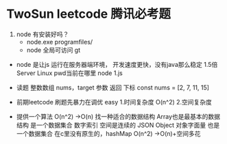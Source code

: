 # TwoSun leetcode 腾讯必考题
1. node 有安装好吗？
    - node.exe programfiles/
    - node 全局可访问
    gt
- node 是让js 运行在服务器端环境，
    开发速度更快，没有java那么稳定 1.5倍
    Server Linux pwd当前在哪里
    node 1.js
- 读题
    整数数组 nums，target 参数
    返回 下标
    const nums = [2, 7, 11, 15]

- 前期leetcode 刷题先暴力在调优 easy
    1.时间复杂度
        O(n^2)
    2.空间复杂度
- 提供一个算法
    O(n^2)  ->O(n)
    找一种适合的数据结构 
    Array也是最基本的数据结构 是一个数据集合 数字索引 空间是连续的
    JSON Object 对象字面量 也是一个数据集合 在c里没有原生的，hashMap
    O(n^2) ->O(n)+空间多花
    